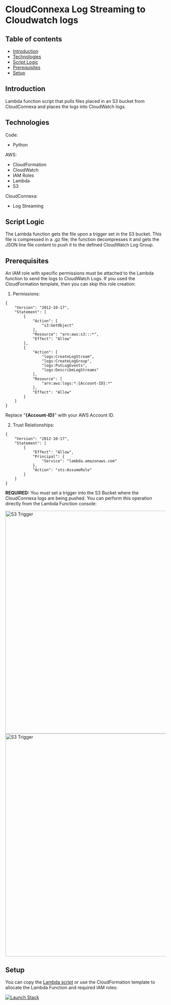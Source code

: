 # CloudConnexa Log Streaming to Cloudwatch logs

## Table of contents
* [Introduction](#introduction)
* [Technologies](#technologies)
* [Script Logic](#script-logic)
* [Prerequisites](#prerequisites)
* [Setup](#setup)

## Introduction
Lambda function script that pulls files placed in an S3 bucket from CloudConnexa and places the logs into CloudWatch logs.
	
## Technologies
Code:
- Python
  
AWS:
- CloudFormation
- CloudWatch
- IAM Roles
- Lambda
- S3

CloudConnexa:
- Log Streaming

## Script Logic
The Lambda function gets the file upon a trigger set in the S3 bucket. This file is compressed in a .gz file; the function decompresses it and gets the JSON line file content to push it to the defined CloudWatch Log Group.

## Prerequisites
An IAM role with specific permissions must be attached to the Lambda function to send the logs to CloudWatch Logs. If you used the CloudFormation template, then you can skip this role creation:

1. Permissions:

```
{
    "Version": "2012-10-17",
    "Statement": [
        {
            "Action": [
                "s3:GetObject"
            ],
            "Resource": "arn:aws:s3:::*",
            "Effect": "Allow"
        },
        {
            "Action": [
                "logs:CreateLogStream",
                "logs:CreateLogGroup",
                "logs:PutLogEvents",
                "logs:DescribeLogStreams"
            ],
            "Resource": [
                "arn:aws:logs:*:{Account-ID}:*"
            ],
            "Effect": "Allow"
        }
    ]
}
```
Replace "**{Account-ID}**" with your AWS Account ID.

2. Trust Relationships:
```
{
    "Version": "2012-10-17",
    "Statement": [
        {
            "Effect": "Allow",
            "Principal": {
                "Service": "lambda.amazonaws.com"
            },
            "Action": "sts:AssumeRole"
        }
    ]
}
```
**REQUIRED:** You must set a trigger into the S3 Bucket where the CloudConnexa logs are being pushed. You can perform this operation directly from the Lambda Function console:

<img src="https://github.com/GabrielPalmar/CloudConnexa-Log-Streaming-to-CloudWatch/blob/main/S3-Trigger.png?raw=true" alt="S3 Trigger" width="700"/>

<img src="https://github.com/GabrielPalmar/CloudConnexa-Log-Streaming-to-CloudWatch/blob/main/S3-Trigger-2.png?raw=true" alt="S3 Trigger" width="700"/>

## Setup
You can copy the [Lambda script](/Lambda/Lambda-Function.py) or use the CloudFormation template to allocate the Lambda Function and required IAM roles:

[![Launch Stack](https://cdn.rawgit.com/buildkite/cloudformation-launch-stack-button-svg/master/launch-stack.svg)](https://console.aws.amazon.com/cloudformation/home#/stacks/new?stackName=CC-Resource-Monitor&templateURL=https://aws-cloudconnexa-resource-monitor.s3.us-east-2.amazonaws.com/CloudFormation-Template.yaml)
